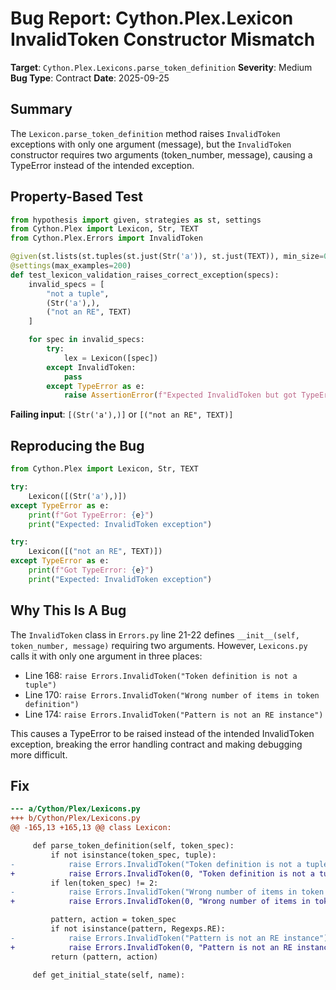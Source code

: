 # Bug Report: Cython.Plex.Lexicon InvalidToken Constructor Mismatch

**Target**: `Cython.Plex.Lexicons.parse_token_definition`
**Severity**: Medium
**Bug Type**: Contract
**Date**: 2025-09-25

## Summary

The `Lexicon.parse_token_definition` method raises `InvalidToken` exceptions with only one argument (message), but the `InvalidToken` constructor requires two arguments (token_number, message), causing a TypeError instead of the intended exception.

## Property-Based Test

```python
from hypothesis import given, strategies as st, settings
from Cython.Plex import Lexicon, Str, TEXT
from Cython.Plex.Errors import InvalidToken

@given(st.lists(st.tuples(st.just(Str('a')), st.just(TEXT)), min_size=0, max_size=10))
@settings(max_examples=200)
def test_lexicon_validation_raises_correct_exception(specs):
    invalid_specs = [
        "not a tuple",
        (Str('a'),),
        ("not an RE", TEXT)
    ]

    for spec in invalid_specs:
        try:
            lex = Lexicon([spec])
        except InvalidToken:
            pass
        except TypeError as e:
            raise AssertionError(f"Expected InvalidToken but got TypeError: {e}")
```

**Failing input**: `[(Str('a'),)]` or `[("not an RE", TEXT)]`

## Reproducing the Bug

```python
from Cython.Plex import Lexicon, Str, TEXT

try:
    Lexicon([(Str('a'),)])
except TypeError as e:
    print(f"Got TypeError: {e}")
    print("Expected: InvalidToken exception")

try:
    Lexicon([("not an RE", TEXT)])
except TypeError as e:
    print(f"Got TypeError: {e}")
    print("Expected: InvalidToken exception")
```

## Why This Is A Bug

The `InvalidToken` class in `Errors.py` line 21-22 defines `__init__(self, token_number, message)` requiring two arguments. However, `Lexicons.py` calls it with only one argument in three places:

- Line 168: `raise Errors.InvalidToken("Token definition is not a tuple")`
- Line 170: `raise Errors.InvalidToken("Wrong number of items in token definition")`
- Line 174: `raise Errors.InvalidToken("Pattern is not an RE instance")`

This causes a TypeError to be raised instead of the intended InvalidToken exception, breaking the error handling contract and making debugging more difficult.

## Fix

```diff
--- a/Cython/Plex/Lexicons.py
+++ b/Cython/Plex/Lexicons.py
@@ -165,13 +165,13 @@ class Lexicon:

     def parse_token_definition(self, token_spec):
         if not isinstance(token_spec, tuple):
-            raise Errors.InvalidToken("Token definition is not a tuple")
+            raise Errors.InvalidToken(0, "Token definition is not a tuple")
         if len(token_spec) != 2:
-            raise Errors.InvalidToken("Wrong number of items in token definition")
+            raise Errors.InvalidToken(0, "Wrong number of items in token definition")

         pattern, action = token_spec
         if not isinstance(pattern, Regexps.RE):
-            raise Errors.InvalidToken("Pattern is not an RE instance")
+            raise Errors.InvalidToken(0, "Pattern is not an RE instance")
         return (pattern, action)

     def get_initial_state(self, name):
```